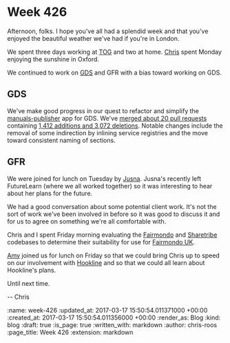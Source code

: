 Week 426
========

Afternoon, folks. I hope you've all had a splendid week and that you've enjoyed the beautiful weather we've had if you're in London.

We spent three days working at [TOG][the-office-group] and two at home. [Chris][chris-lowis] spent Monday enjoying the sunshine in Oxford.

We continued to work on [GDS][gds] and GFR with a bias toward working on GDS.

## GDS

We've make good progress in our quest to refactor and simplify the [manuals-publisher][manuals-publisher] app for GDS. We've [merged about 20 pull requests][manuals-publisher-week-426-prs] containing [1,412 additions and 3,072 deletions][manuals-publisher-week-426-comparison]. Notable changes include the removal of some indirection by inlining service registries and the move toward consistent naming of sections.

## GFR

We were joined for lunch on Tuesday by [Jusna][jusna]. Jusna's recently left FutureLearn (where we all worked together) so it was interesting to hear about her plans for the future.

We had a good conversation about some potential client work. It's not the sort of work we've been involved in before so it was good to discuss it and for us to agree on something we're all comfortable with.

Chris and I spent Friday morning evaluating the [Fairmondo][fairmondo] and [Sharetribe][sharetribe] codebases to determine their suitability for use for [Fairmondo UK][fairmondo-uk].

[Amy][amy-wagner] joined us for lunch on Friday so that we could bring Chris up to speed on our involvement with [Hookline][hookline] and so that we could all learn about Hookline's plans.

Until next time.

-- Chris

[amy-wagner]: http://amyeee.com/
[chris-lowis]: /chris-lowis
[fairmondo-uk]: https://fairmondo.uk/
[fairmondo]: https://github.com/fairmondo/fairmondo
[gds]: https://gds.blog.gov.uk/
[hookline]: http://hookline.tv/
[jusna]: http://juweez.co.uk/
[manuals-publisher]: https://github.com/alphagov/manuals-publisher
[manuals-publisher-week-426-comparison]: https://github.com/alphagov/manuals-publisher/compare/master@%7B2017-03-12%7D...master@%7B2017-03-17%7D
[manuals-publisher-week-426-prs]: https://github.com/alphagov/manuals-publisher/pulls?utf8=%E2%9C%93&q=is%3Apr%20merged%3A2017-03-12..2017-03-17
[sharetribe]: http://www.sharetribe.com/
[the-office-group]: http://www.theofficegroup.co.uk/

:name: week-426
:updated_at: 2017-03-17 15:50:54.011371000 +00:00
:created_at: 2017-03-17 15:50:54.011356000 +00:00
:render_as: Blog
:kind: blog
:draft: true
:is_page: true
:written_with: markdown
:author: chris-roos
:page_title: Week 426
:extension: markdown
